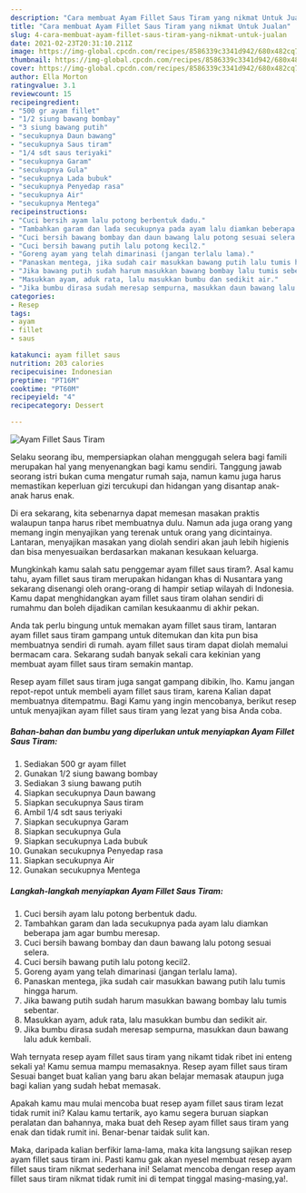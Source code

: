 ```yaml
---
description: "Cara membuat Ayam Fillet Saus Tiram yang nikmat Untuk Jualan"
title: "Cara membuat Ayam Fillet Saus Tiram yang nikmat Untuk Jualan"
slug: 4-cara-membuat-ayam-fillet-saus-tiram-yang-nikmat-untuk-jualan
date: 2021-02-23T20:31:10.211Z
image: https://img-global.cpcdn.com/recipes/8586339c3341d942/680x482cq70/ayam-fillet-saus-tiram-foto-resep-utama.jpg
thumbnail: https://img-global.cpcdn.com/recipes/8586339c3341d942/680x482cq70/ayam-fillet-saus-tiram-foto-resep-utama.jpg
cover: https://img-global.cpcdn.com/recipes/8586339c3341d942/680x482cq70/ayam-fillet-saus-tiram-foto-resep-utama.jpg
author: Ella Morton
ratingvalue: 3.1
reviewcount: 15
recipeingredient:
- "500 gr ayam fillet"
- "1/2 siung bawang bombay"
- "3 siung bawang putih"
- "secukupnya Daun bawang"
- "secukupnya Saus tiram"
- "1/4 sdt saus teriyaki"
- "secukupnya Garam"
- "secukupnya Gula"
- "secukupnya Lada bubuk"
- "secukupnya Penyedap rasa"
- "secukupnya Air"
- "secukupnya Mentega"
recipeinstructions:
- "Cuci bersih ayam lalu potong berbentuk dadu."
- "Tambahkan garam dan lada secukupnya pada ayam lalu diamkan beberapa jam agar bumbu meresap."
- "Cuci bersih bawang bombay dan daun bawang lalu potong sesuai selera."
- "Cuci bersih bawang putih lalu potong kecil2."
- "Goreng ayam yang telah dimarinasi (jangan terlalu lama)."
- "Panaskan mentega, jika sudah cair masukkan bawang putih lalu tumis hingga harum."
- "Jika bawang putih sudah harum masukkan bawang bombay lalu tumis sebentar."
- "Masukkan ayam, aduk rata, lalu masukkan bumbu dan sedikit air."
- "Jika bumbu dirasa sudah meresap sempurna, masukkan daun bawang lalu aduk kembali."
categories:
- Resep
tags:
- ayam
- fillet
- saus

katakunci: ayam fillet saus 
nutrition: 203 calories
recipecuisine: Indonesian
preptime: "PT16M"
cooktime: "PT60M"
recipeyield: "4"
recipecategory: Dessert

---
```



![Ayam Fillet Saus Tiram](https://img-global.cpcdn.com/recipes/8586339c3341d942/680x482cq70/ayam-fillet-saus-tiram-foto-resep-utama.jpg)

Selaku seorang ibu, mempersiapkan olahan menggugah selera bagi famili merupakan hal yang menyenangkan bagi kamu sendiri. Tanggung jawab seorang istri bukan cuma mengatur rumah saja, namun kamu juga harus memastikan keperluan gizi tercukupi dan hidangan yang disantap anak-anak harus enak.

Di era  sekarang, kita sebenarnya dapat memesan masakan praktis walaupun tanpa harus ribet membuatnya dulu. Namun ada juga orang yang memang ingin menyajikan yang terenak untuk orang yang dicintainya. Lantaran, menyajikan masakan yang diolah sendiri akan jauh lebih higienis dan bisa menyesuaikan berdasarkan makanan kesukaan keluarga. 



Mungkinkah kamu salah satu penggemar ayam fillet saus tiram?. Asal kamu tahu, ayam fillet saus tiram merupakan hidangan khas di Nusantara yang sekarang disenangi oleh orang-orang di hampir setiap wilayah di Indonesia. Kamu dapat menghidangkan ayam fillet saus tiram olahan sendiri di rumahmu dan boleh dijadikan camilan kesukaanmu di akhir pekan.

Anda tak perlu bingung untuk memakan ayam fillet saus tiram, lantaran ayam fillet saus tiram gampang untuk ditemukan dan kita pun bisa membuatnya sendiri di rumah. ayam fillet saus tiram dapat diolah memalui bermacam cara. Sekarang sudah banyak sekali cara kekinian yang membuat ayam fillet saus tiram semakin mantap.

Resep ayam fillet saus tiram juga sangat gampang dibikin, lho. Kamu jangan repot-repot untuk membeli ayam fillet saus tiram, karena Kalian dapat membuatnya ditempatmu. Bagi Kamu yang ingin mencobanya, berikut resep untuk menyajikan ayam fillet saus tiram yang lezat yang bisa Anda coba.

<!--inarticleads1-->

##### Bahan-bahan dan bumbu yang diperlukan untuk menyiapkan Ayam Fillet Saus Tiram:

1. Sediakan 500 gr ayam fillet
1. Gunakan 1/2 siung bawang bombay
1. Sediakan 3 siung bawang putih
1. Siapkan secukupnya Daun bawang
1. Siapkan secukupnya Saus tiram
1. Ambil 1/4 sdt saus teriyaki
1. Siapkan secukupnya Garam
1. Siapkan secukupnya Gula
1. Siapkan secukupnya Lada bubuk
1. Gunakan secukupnya Penyedap rasa
1. Siapkan secukupnya Air
1. Gunakan secukupnya Mentega




<!--inarticleads2-->

##### Langkah-langkah menyiapkan Ayam Fillet Saus Tiram:

1. Cuci bersih ayam lalu potong berbentuk dadu.
1. Tambahkan garam dan lada secukupnya pada ayam lalu diamkan beberapa jam agar bumbu meresap.
1. Cuci bersih bawang bombay dan daun bawang lalu potong sesuai selera.
1. Cuci bersih bawang putih lalu potong kecil2.
1. Goreng ayam yang telah dimarinasi (jangan terlalu lama).
1. Panaskan mentega, jika sudah cair masukkan bawang putih lalu tumis hingga harum.
1. Jika bawang putih sudah harum masukkan bawang bombay lalu tumis sebentar.
1. Masukkan ayam, aduk rata, lalu masukkan bumbu dan sedikit air.
1. Jika bumbu dirasa sudah meresap sempurna, masukkan daun bawang lalu aduk kembali.




Wah ternyata resep ayam fillet saus tiram yang nikamt tidak ribet ini enteng sekali ya! Kamu semua mampu memasaknya. Resep ayam fillet saus tiram Sesuai banget buat kalian yang baru akan belajar memasak ataupun juga bagi kalian yang sudah hebat memasak.

Apakah kamu mau mulai mencoba buat resep ayam fillet saus tiram lezat tidak rumit ini? Kalau kamu tertarik, ayo kamu segera buruan siapkan peralatan dan bahannya, maka buat deh Resep ayam fillet saus tiram yang enak dan tidak rumit ini. Benar-benar taidak sulit kan. 

Maka, daripada kalian berfikir lama-lama, maka kita langsung sajikan resep ayam fillet saus tiram ini. Pasti kamu gak akan nyesel membuat resep ayam fillet saus tiram nikmat sederhana ini! Selamat mencoba dengan resep ayam fillet saus tiram nikmat tidak rumit ini di tempat tinggal masing-masing,ya!.

